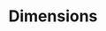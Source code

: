 ---
bigquery: https://console.cloud.google.com/bigquery?p=covid-19-dimensions-ai&page=table&d=data&t=publications
contributors: Digital Science, https://www.digital-science.com/
cost: Free for personal, non-commercial use.
description: Dimensions contains more than 100 million publications, ranging from
  articles published in scholarly journals, books and book chapters, to preprints
  and conference proceedings. All publications are contextualized with linked data
  sets, funding, publications, patents, clinical trials, and policy documents. You
  can also view associated categories, funders, institutions, and researcher profiles.
documentation: https://docs.dimensions.ai/bigquery/index.html
last_edit: 04/12/2022, 20:46:18
location: https://www.dimensions.ai/products/free/
maintained_by: Digital Science, https://www.digital-science.com/
schema_fields:
- original_title
- funding_chf
- date_normal
- category_for
- book_title
- title
- assignee_orgs
- embargo_date
- mesh_headings
- labels
- arxiv_id
- relationships
- assignee_countries
- grant_number
- name
- resulting_publication_doi
- links
- associated_publication_id
- interventions
- supporting_grant_ids
- category_uoa
- id
- repository_url
- year
- priority_date
- clinical_trial_ids
- category_icrp_ct
- pmid
- status
- publication_year
- acknowledgements
- date_online
- associated_grant_ids
- phase
- conditions
- funding_eur
- category_hra
- journal
- original_assignee_orgs
- authors
- family_members_ids
- funding_cad
- funding_usd
- category_hrcs_rac
- foa_number
- research_orgs
- research_org_city_names
- start_year
- open_access_categories
- research_org_country_names
- funding_nzd
- conference
- ipcr
- category_hrcs_hc
- organisation_details
- end_year
- end_date
- aliases
- repository_id
- date_modified
- category_bra
- isbn
- date_inserted
- funding_cny
- kind
- original_assignee_countries
- book_series_title
- funder_org_cities
- cited_by_ids
- publication_date
- license
- types
- research_org_cities
- family_count
- doi
- date
- type
- funding_currency
- open_access_categories_v2
- email_address
- associated_publication_doi
- expiration_date
- funder_org_acronyms
- subtitles
- current_assignee
- filing_date
- citations_count
- mesh_terms
- current_assignee_countries
- associated_publication_pmid
- established
- funding_jpy
- registry
- resulting_publication_ids
- volume
- editors
- research_org_state_codes
- family_id
- current_assignee_orgs
- funder_orgs
- altmetrics
- funding_amount
- active_years
- researcher_ids
- wikipedia_url
- funder_countries
- abstract
- address
- metrics
- inventor_names
- cpc
- granted_date
- pmcid
- gender
- categories
- legal_status
- category_icrp_cso
- associated_publication_arxiv_id
- priority_year
- filing_status
- parent_id
- funder_org_state_codes
- publisher
- funding_aud
- funder_org_countries
- citations
- funding_details
- source_id
- application_number
- research_org_state_names
- jurisdiction
- start_date
- citation_string
- original_assignee
- legal_events
- category_rcdc
- concepts
- reference_ids
- proceedings_title
- funding_gbp
- expiration_year
- filing_year
- date_print
- category_sdg
- date_imported_gbq
- acronyms
- linkout
- investigators
- research_org_countries
- journal_lists
- language
- original_abstract
- external_ids
- patent_ids
- eisbn
- acronym
- created_date
- description
- repository_name
- granted_year
- funder_org
- brief_title
- issue
- publication_ids
- pages
shortname: dimensions
tags:
- scholarly literature
- patents
- funding
- clinical trials
- academic profiles
terms_of_use: 'Use of both the Dimensions COVID-19 dataset and full Dimensions dataset
  are subject to the Dimensions Terms of use: https://www.dimensions.ai/policies-terms-legal '
title: Dimensions
uuid: dcff88bd-fe6b-4fdb-8159-809bf9d7bc1c
---